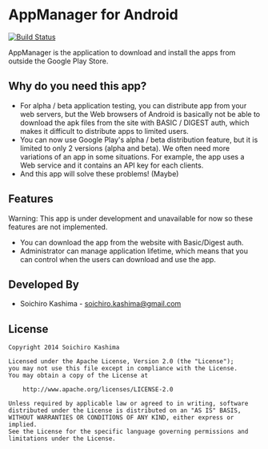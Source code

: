 AppManager for Android
===

[![Build Status](https://travis-ci.org/ksoichiro/AppManager-for-Android.svg?branch=master)](https://travis-ci.org/ksoichiro/AppManager-for-Android)

AppManager is the application to download and install the apps
from outside the Google Play Store.


## Why do you need this app?

* For alpha / beta application testing,
  you can distribute app from your web servers, but
  the Web browsers of Android is basically not be able to download
  the apk files from the site with BASIC / DIGEST auth,
  which makes it difficult to distribute apps to limited users.
* You can now use Google Play's alpha / beta distribution feature,
  but it is limited to only 2 versions (alpha and beta).
  We often need more variations of an app in some situations.
  For example, the app uses a Web service and it contains an API key
  for each clients.
* And this app will solve these problems! (Maybe)


## Features

Warning: This app is under development and unavailable for now
so these features are not implemented.

* You can download the app from the website with Basic/Digest auth.
* Administrator can manage application lifetime, which means
  that you can control when the users can download and use the app.


## Developed By

* Soichiro Kashima - <soichiro.kashima@gmail.com>


## License

    Copyright 2014 Soichiro Kashima

    Licensed under the Apache License, Version 2.0 (the "License");
    you may not use this file except in compliance with the License.
    You may obtain a copy of the License at

        http://www.apache.org/licenses/LICENSE-2.0

    Unless required by applicable law or agreed to in writing, software
    distributed under the License is distributed on an "AS IS" BASIS,
    WITHOUT WARRANTIES OR CONDITIONS OF ANY KIND, either express or implied.
    See the License for the specific language governing permissions and
    limitations under the License.

